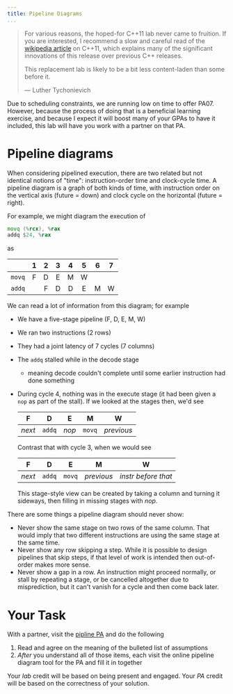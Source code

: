 ```yaml
---
title: Pipeline Diagrams
...
```


> For various reasons, the hoped-for C++11 lab never came to fruition. If you are interested, I recommend a slow and careful read of the [wikipedia article](https://en.wikipedia.org/wiki/C++11) on C++11, which explains many of the significant innovations of this release over previous C++ releases.
>
> This replacement lab is likely to be a bit less content-laden than some before it.
>
> — Luther Tychonievich

Due to scheduling constraints, we are running low on time to offer PA07. However, because the process of doing that is a beneficial learning exercise, and because I expect it will boost many of your GPAs to have it included, this lab will have you work with a partner on that PA.

# Pipeline diagrams

When considering pipelined execution, there are two related but not identical notions of "time":
instruction-order time and clock-cycle time.
A pipeline diagram is a graph of both kinds of time,
with instruction order on the vertical axis (future = down)
and clock cycle on the horizontal (future = right).

For example, we might diagram the execution of

```asm
movq (%rcx), %rax
addq $24, %rax
```

as

|      | 1 | 2 | 3 | 4 | 5 | 6 | 7 |
|:-----|:-:|:-:|:-:|:-:|:-:|:-:|:-:|
|`movq`| F | D | E | M | W |   |   |
|`addq`|   | F | D | D | E | M | W |

We can read a lot of information from this diagram; for example

- We have a five-stage pipeline (F, D, E, M, W)
- We ran two instructions (2 rows)
- They had a joint latency of 7 cycles (7 columns)
- The `addq` stalled while in the decode stage
    - meaning decode couldn't complete until some earlier instruction had done something
- During cycle 4, nothing was in the execute stage (it had been given a `nop` as part of the stall).
    If we looked at the stages then, we'd see
    
    | F | D | E | M | W |
    |:-:|:-:|:-:|:-:|:-:|
    |*next*|`addq`|*nop*|`movq`|*previous*|
    
    Contrast that with cycle 3, when we would see
    
    | F | D | E | M | W |
    |:-:|:-:|:-:|:-:|:-:|
    |*next*|`addq`|`movq`|*previous*|*instr before that*|
    
    This stage-style view can be created by taking a column and turning it sideways, then filling in missing stages with *nop*.
    

There are some things a pipeline diagram should never show:

- Never show the same stage on two rows of the same column.
    That would imply that two different instructions are using the same stage at the same time.
- Never show any row skipping a step.
    While it is possible to design pipelines that skip steps, if that level of work is intended then out-of-order makes more sense.
- Never show a gap in a row.
    An instruction might proceed normally, or stall by repeating a stage, or be cancelled altogether due to misprediction, but it can't vanish for a cycle and then come back later.

# Your Task

With a partner, visit the [pipline PA](pa08-pipeline.html) and do the following

1. Read and agree on the meaning of the bulleted list of assumptions
2. *After* you understand all of those items, each visit the online pipeline diagram tool for the PA and fill it in together

Your *lab* credit will be based on being present and engaged.
Your *PA* credit will be based on the correctness of your solution.
